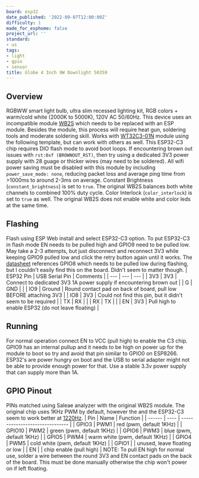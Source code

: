 ```yaml
---
board: esp32
date_published: '2022-09-07T12:00:00Z'
difficulty: 1
made_for_esphome: false
project_url: ''
standard:
- us
tags:
- light
- gpio
- sensor
title: Globe 4 Inch 9W Downlight 50359
---
```


## Overview

RGBWW smart light bulb, ultra slim recessed lighting kit, RGB colors + warm/cold white (2000K to 5000K), 120V AC 50/60Hz.
This device uses an incompatible module [WB2S](https://fcc.report/FCC-ID/2ANDL-WB2S/4580213.pdf "FCC") which needs to be replaced with an ESP module. Besides the module, this process will require heat gun, soldering tools and moderate soldering skill.
Works with [WT32C3-01N](https://www.alibaba.com/product-detail/WT32C3-01N-4MB-OEM-ESP32-wi_1600348544006.html "Alibaba") module using the following template, but can work with others as well. This ESP32-C3 chip requires DIO flash mode to avoid boot loops. If encountering brown out issues with `rst:0xf (BROWNOUT_RST)`, then try using a dedicated 3V3 power supply with 28 guage or thicker wires (may need to be soldered). All wifi power saving must be disabled with this module by including `power_save_mode: none`, reducing packet loss and average ping time from >1000ms to around 2-3ms on average.
Constant Brightness (`constant_brightness`) is set to `true`. The original WB2S balances both white channels to combined 100% duty cycle.
Color Interlock (`color_interlock`) is set to `true` as well. The original WB2S does not enable white and color leds at the same time.

## Flashing

Flash using ESP Web install and select ESP32-C3 option.
To put ESP32-C3 in flash mode EN needs to be pulled high and GPIO9 need to be pulled low. May take a 2-3 attempts, but just disconnect and reconnect 3V3 while keeping GPIO9 pulled low and click the retry button again until it works.
The [datasheet](https://templates.blakadder.com/assets/WT32C3-01N_datasheet.pdf) references GPIO8 which needs to be pulled low during flashing, but I couldn't easily find this on the board. Didn't seem to matter though.
| ESP32 Pin | USB Serial Pin | Comments |
| --- | --- | --- |
| 3V3 | 3V3 | Connect to dedicated 3V3 1A power supply if encountering brown out |
| G | GND | |
| IO9 | Ground | Round contact pad on back of board, pull low BEFORE attaching 3V3 |
| IO8 | 3V3 | Could not find this pin, but it didn't seem to be required |
| TX | RX | |
| RX | TX | |
| EN | 3V3 | Pull high to enable ESP32 (do not leave floating) |

## Running

For normal operation connect EN to VCC (pull high) to enable the C3 chip. GPIO9 has an internal pullup and it needs to be high on power up for the module to boot so try and avoid that pin similar to GPIO0 on ESP8266.
ESP32's are power hungry on boot and the USB to serial adapter might not be able to provide enough power for that. Use a stable 3.3v power supply that can supply more than 1A.

## GPIO Pinout

PINs matched using Saleae analyzer with the original WB2S module. The original chip uses 1KHz PWM by default, however the and the ESP32-C3 seem to work better at [1220Hz](https://www.esphome.io/components/output/ledc.html "ESPHome LEDC Frequencies").
| Pin    | Name | Function                        |
| ------ | ---- | ------------------------------- |
| GPIO3  | PWM1 | red (pwm, default 1KHz)         |
| GPIO10 | PWM2 | green (pwm, default 1KHz)       |
| GPIO6  | PWM3 | blue (pwm, default 1KHz)        |
| GPIO5  | PWM4 | warm white (pwm, default 1KHz)  |
| GPIO4  | PWM5 | cold white (pwm, default 1KHz)  |
| GPIO1  |      | unused, leave floating or low   |
| EN     |      | chip enable (pull high)         |
NOTE: To pull EN high for normal use, solder a wire between the round 3V3 and EN contact pads on the back of the board. This must be done manually otherwise the chip won't power on if left floating.